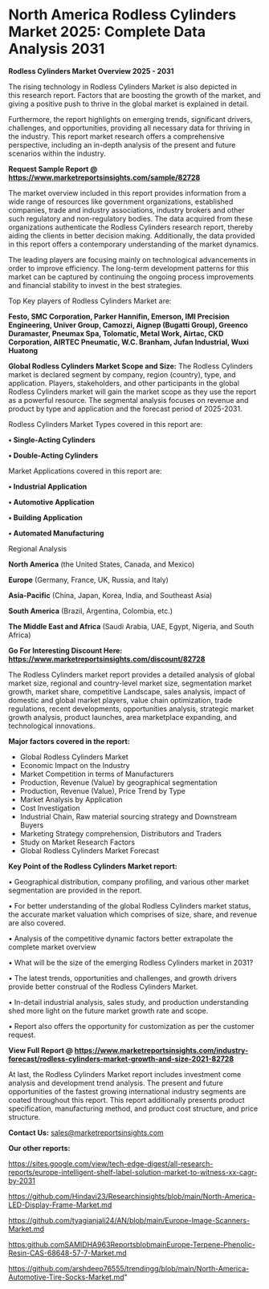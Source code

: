 # North America Rodless Cylinders Market 2025: Complete Data Analysis 2031

<Strong> Rodless Cylinders Market Overview 2025 - 2031</strong>

The rising technology in Rodless Cylinders Market is also depicted in this research report. Factors that are boosting the growth of the market, and giving a positive push to thrive in the global market is explained in detail.

Furthermore, the report highlights on emerging trends, significant drivers, challenges, and opportunities, providing all necessary data for thriving in the industry. This report market research offers a comprehensive perspective, including an in-depth analysis of the present and future scenarios within the industry.

<strong>Request Sample Report @ <a href=https://www.marketreportsinsights.com/sample/82728>https://www.marketreportsinsights.com/sample/82728</a></strong>

The market overview included in this report provides information from a wide range of resources like government organizations, established companies, trade and industry associations, industry brokers and other such regulatory and non-regulatory bodies. The data acquired from these organizations authenticate the Rodless Cylinders research report, thereby aiding the clients in better decision making. Additionally, the data provided in this report offers a contemporary understanding of the market dynamics.

The leading players are focusing mainly on technological advancements in order to improve efficiency. The long-term development patterns for this market can be captured by continuing the ongoing process improvements and financial stability to invest in the best strategies.

Top Key players of Rodless Cylinders Market are:

<strong>Festo, SMC Corporation, Parker Hannifin, Emerson, IMI Precision Engineering, Univer Group, Camozzi, Aignep (Bugatti Group), Greenco Duramaster, Pneumax Spa, Tolomatic, Metal Work, Airtac, CKD Corporation, AIRTEC Pneumatic, W.C. Branham, Jufan Industrial, Wuxi Huatong</strong>

<strong><b>Global Rodless Cylinders Market Scope and Size:</b></strong>
The Rodless Cylinders market is declared segment by company, region (country), type, and application. Players, stakeholders, and other participants in the global Rodless Cylinders market will gain the market scope as they use the report as a powerful resource. The segmental analysis focuses on revenue and product by type and application and the forecast period of 2025-2031.

Rodless Cylinders Market Types covered in this report are:

<strong>• Single-Acting Cylinders

• Double-Acting Cylinders</strong>

Market Applications covered in this report are:

<strong>• Industrial Application

• Automotive Application

• Building Application

• Automated Manufacturing</strong> 

Regional Analysis

<strong>North America</strong> (the United States, Canada, and Mexico)

<strong>Europe</strong> (Germany, France, UK, Russia, and Italy)

<strong>Asia-Pacific</strong> (China, Japan, Korea, India, and Southeast Asia)

<strong>South America</strong> (Brazil, Argentina, Colombia, etc.)

<strong>The Middle East and Africa</strong> (Saudi Arabia, UAE, Egypt, Nigeria, and South Africa)

<strong>Go For Interesting Discount Here: <a href=https://www.marketreportsinsights.com/discount/82728>https://www.marketreportsinsights.com/discount/82728</a></strong>

The Rodless Cylinders market report provides a detailed analysis of global market size, regional and country-level market size, segmentation market growth, market share, competitive Landscape, sales analysis, impact of domestic and global market players, value chain optimization, trade regulations, recent developments, opportunities analysis, strategic market growth analysis, product launches, area marketplace expanding, and technological innovations.

<strong><b>Major factors covered in the report:</b></strong>
<ul>
  <li>Global Rodless Cylinders Market </li>
  <li>Economic Impact on the Industry</li>
  <li>Market Competition in terms of Manufacturers</li>
  <li>Production, Revenue (Value) by geographical segmentation</li>
  <li>Production, Revenue (Value), Price Trend by Type</li>
  <li>Market Analysis by Application</li>
  <li>Cost Investigation</li>
  <li>Industrial Chain, Raw material sourcing strategy and Downstream Buyers</li>
  <li>Marketing Strategy comprehension, Distributors and Traders</li>
  <li>Study on Market Research Factors</li>
  <li>Global Rodless Cylinders Market Forecast</li>
</ul>

<strong><b>Key Point of the Rodless Cylinders Market report:</b></strong>

• Geographical distribution, company profiling, and various other market segmentation are provided in the report.

• For better understanding of the global Rodless Cylinders market status, the accurate market valuation which comprises of size, share, and revenue are also covered.

• Analysis of the competitive dynamic factors better extrapolate the complete market overview

• What will be the size of the emerging Rodless Cylinders market in 2031?

• The latest trends, opportunities and challenges, and growth drivers provide better construal of the Rodless Cylinders Market.

• In-detail industrial analysis, sales study, and production understanding shed more light on the future market growth rate and scope.

• Report also offers the opportunity for customization as per the customer request.

<strong><b>View Full Report @ <a href=https://www.marketreportsinsights.com/industry-forecast/rodless-cylinders-market-growth-and-size-2021-82728>https://www.marketreportsinsights.com/industry-forecast/rodless-cylinders-market-growth-and-size-2021-82728</a></b></strong>


At last, the Rodless Cylinders Market report includes investment come analysis and development trend analysis. The present and future opportunities of the fastest growing international industry segments are coated throughout this report. This report additionally presents product specification, manufacturing method, and product cost structure, and price structure.

<strong>Contact Us:</strong>
sales@marketreportsinsights.com

<strong>Our other reports:</strong>

<a href=https://sites.google.com/view/tech-edge-digest/all-research-reports/europe-intelligent-shelf-label-solution-market-to-witness-xx-cagr-by-2031>https://sites.google.com/view/tech-edge-digest/all-research-reports/europe-intelligent-shelf-label-solution-market-to-witness-xx-cagr-by-2031</a>

<a href=https://github.com/Hindavi23/Researchinsights/blob/main/North-America-LED-Display-Frame-Market.md>https://github.com/Hindavi23/Researchinsights/blob/main/North-America-LED-Display-Frame-Market.md</a>

<a href=https://github.com/tyagianjali24/AN/blob/main/Europe-Image-Scanners-Market.md>https://github.com/tyagianjali24/AN/blob/main/Europe-Image-Scanners-Market.md</a>

<a href=https:github.comSAMIDHA963ReportsblobmainEurope-Terpene-Phenolic-Resin-CAS-68648-57-7-Market.md>https:github.comSAMIDHA963ReportsblobmainEurope-Terpene-Phenolic-Resin-CAS-68648-57-7-Market.md</a>

<a href=https://github.com/arshdeep76555/trendingg/blob/main/North-America-Automotive-Tire-Socks-Market.md>https://github.com/arshdeep76555/trendingg/blob/main/North-America-Automotive-Tire-Socks-Market.md</a>"
